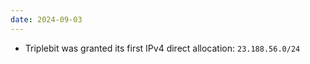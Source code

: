 ```yaml
---
date: 2024-09-03
---
```

- Triplebit was granted its first IPv4 direct allocation: `23.188.56.0/24`
